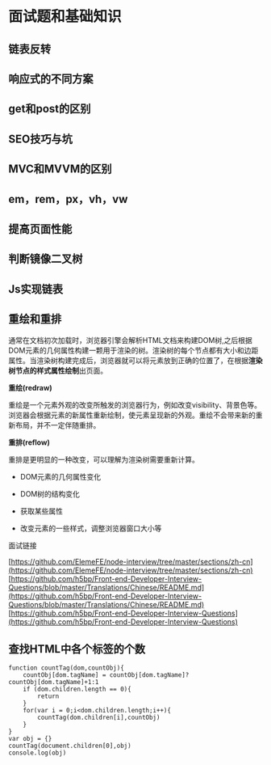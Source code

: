# 面试题和基础知识

## 链表反转

## 响应式的不同方案

## get和post的区别
  []()

## SEO技巧与坑

## MVC和MVVM的区别

## em，rem，px，vh，vw

## 提高页面性能

## 判断镜像二叉树

## Js实现链表

## 重绘和重排


通常在文档初次加载时，浏览器引擎会解析HTML文档来构建DOM树,之后根据DOM元素的几何属性构建一颗用于渲染的树。渲染树的每个节点都有大小和边距属性。当渲染树构建完成后，浏览器就可以将元素放到正确的位置了，在根据**渲染树节点的样式属性绘制**出页面。

**重绘(redraw)**

重绘是一个元素外观的改变所触发的浏览器行为，例如改变visibility、背景色等。浏览器会根据元素的新属性重新绘制，使元素呈现新的外观。重绘不会带来新的重新布局，并不一定伴随重排。

**重排(reflow)**

重排是更明显的一种改变，可以理解为渲染树需要重新计算。

* DOM元素的几何属性变化

* DOM树的结构变化

* 获取某些属性

* 改变元素的一些样式，调整浏览器窗口大小等


面试链接

[https://github.com/ElemeFE/node-interview/tree/master/sections/zh-cn](https://github.com/ElemeFE/node-interview/tree/master/sections/zh-cn)
[https://github.com/h5bp/Front-end-Developer-Interview-Questions/blob/master/Translations/Chinese/README.md](https://github.com/h5bp/Front-end-Developer-Interview-Questions/blob/master/Translations/Chinese/README.md)
[https://github.com/h5bp/Front-end-Developer-Interview-Questions](https://github.com/h5bp/Front-end-Developer-Interview-Questions)

## 查找HTML中各个标签的个数

```
function countTag(dom,countObj){
	countObj[dom.tagName] = countObj[dom.tagName]?countObj[dom.tagName]+1:1
	if (dom.children.length == 0){
		return
	}
	for(var i = 0;i<dom.children.length;i++){
		countTag(dom.children[i],countObj)
	}
}
var obj = {}
countTag(document.children[0],obj)
console.log(obj)
```